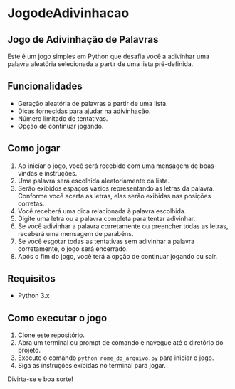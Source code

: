 # JogodeAdivinhacao

## Jogo de Adivinhação de Palavras

Este é um jogo simples em Python que desafia você a adivinhar uma palavra aleatória selecionada a partir de uma lista pré-definida.

## Funcionalidades

- Geração aleatória de palavras a partir de uma lista.
- Dicas fornecidas para ajudar na adivinhação.
- Número limitado de tentativas.
- Opção de continuar jogando.

## Como jogar

1. Ao iniciar o jogo, você será recebido com uma mensagem de boas-vindas e instruções.
2. Uma palavra será escolhida aleatoriamente da lista.
3. Serão exibidos espaços vazios representando as letras da palavra. Conforme você acerta as letras, elas serão exibidas nas posições corretas.
4. Você receberá uma dica relacionada à palavra escolhida.
5. Digite uma letra ou a palavra completa para tentar adivinhar.
6. Se você adivinhar a palavra corretamente ou preencher todas as letras, receberá uma mensagem de parabéns.
7. Se você esgotar todas as tentativas sem adivinhar a palavra corretamente, o jogo será encerrado.
8. Após o fim do jogo, você terá a opção de continuar jogando ou sair.

## Requisitos

- Python 3.x

## Como executar o jogo

1. Clone este repositório.
2. Abra um terminal ou prompt de comando e navegue até o diretório do projeto.
3. Execute o comando `python nome_do_arquivo.py` para iniciar o jogo.
4. Siga as instruções exibidas no terminal para jogar.

Divirta-se e boa sorte!
